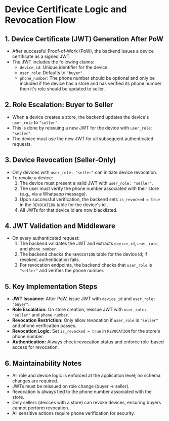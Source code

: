 # Device Certificate Logic and Revocation Flow

## 1. Device Certificate (JWT) Generation After PoW

- After successful Proof-of-Work (PoW), the backend issues a device certificate as a signed JWT.
- The JWT includes the following claims:
  - `device_id`: Unique identifier for the device.
  - `user_role`: Defaults to `"buyer"`.
  - `phone_number`: The phone number should be optional and only be included if the device has a store and has verified its phone number then it's role should be updated to seller.

## 2. Role Escalation: Buyer to Seller

- When a device creates a store, the backend updates the device's `user_role` to `"seller"`.
- This is done by reissuing a new JWT for the device with `user_role: "seller"`.
- The device must use the new JWT for all subsequent authenticated requests.

## 3. Device Revocation (Seller-Only)

- Only devices with `user_role: "seller"` can initiate device revocation.
- To revoke a device:
  1. The device must present a valid JWT with `user_role: "seller"`.
  2. The user must verify the phone number associated with their store (e.g., via a Whatsapp message).
  3. Upon successful verification, the backend sets `is_revocked = true` in the `REVOCATION` table for the device's id .
  4. All JWTs for that device id are now blacklisted.

## 4. JWT Validation and Middleware

- On every authenticated request:
  1. The backend validates the JWT and extracts `device_id`, `user_role`, and `phone_number`.
  2. The backend checks the `REVOCATION` table for the device id; if revoked, authentication fails.
  3. For revocation endpoints, the backend checks that `user_role` is `"seller"` and verifies the phone number.

## 5. Key Implementation Steps

- **JWT Issuance:** After PoW, issue JWT with `device_id` and `user_role: "buyer"`.
- **Role Escalation:** On store creation, reissue JWT with `user_role: "seller"` and `phone number`.
- **Revocation Restriction:** Only allow revocation if `user_role` is `"seller"` and phone verification passes.
- **Revocation Logic:** Set `is_revocked = true` in `REVOCATION` for the store's phone number.
- **Authentication:** Always check revocation status and enforce role-based access for revocation.

## 6. Maintainability Notes

- All role and device logic is enforced at the application level; no schema changes are required.
- JWTs must be reissued on role change (buyer → seller).
- Revocation is always tied to the phone number associated with the store.
- Only sellers (devices with a store) can revoke devices, ensuring buyers cannot perform revocation.
- All sensitive actions require phone verification for security.
